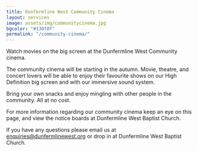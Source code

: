 ```yaml
---
title: Dunfermline West Community Cinema
layout: services
image: assets/img/communitycinema.jpg
bgcolor: "#130f0f"
permalink: "/community-cinema/"
---
```


<div class="col-lg-12 text-normal">
Watch movies on the big screen at the Dunfermline West Community cinema.

The community cinema will be starting in the autumn. Movie, theatre, and concert lovers will be able to enjoy their favourite shows on our High Definition big screen and with our immersive sound system.

Bring your own snacks and enjoy mingling with other people in the community. All at no cost.

For more information regarding our community cinema keep an eye on this page, and view the notice boards at Dunfermline West Baptist Church.

If you have any questions please email us at <a href='mailto:enquiries@dunfermlinewest.org?subject=kidzclub'>enquiries@dunfermlinewest.org</a> or drop in at Dunfermline West Baptist Church.
</div>
